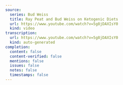 ```yaml
---
source:
  series: Bud Weiss
  title: Ray Peat and Bud Weiss on Ketogenic Diets
  url: https://www.youtube.com/watch?v=5g8jDAXIsY0
  kind: video
transcription:
  url: https://www.youtube.com/watch?v=5g8jDAXIsY0
  kind: auto-generated
completion:
  content: false
  content-verified: false
  mentions: false
  issues: false
  notes: false
  timestamps: false
---
```

